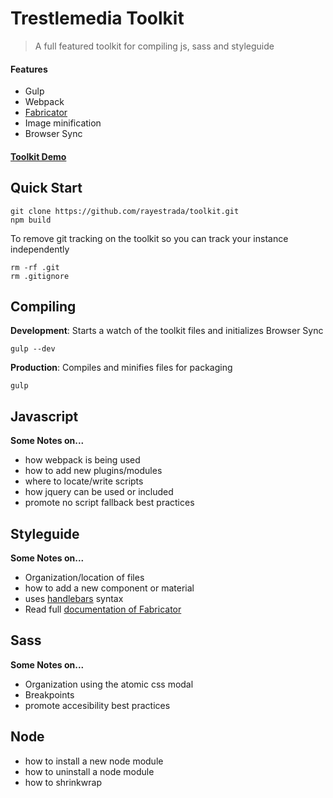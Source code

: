# Trestlemedia Toolkit

> A full featured toolkit for compiling js, sass and styleguide

#### Features
- Gulp
- Webpack
- [Fabricator](https://github.com/fbrctr/fabricator)
- Image minification
- Browser Sync

#### [Toolkit Demo](http://webpack.clientapp.com)


## Quick Start

```shell
git clone https://github.com/rayestrada/toolkit.git
npm build
```

To remove git tracking on the toolkit so you can track your instance independently

```shell
rm -rf .git
rm .gitignore
```


## Compiling

**Development**: Starts a watch of the toolkit files and initializes Browser Sync 
```shell
gulp --dev
```

**Production**: Compiles and minifies files for packaging
```shell
gulp
```


## Javascript

**Some Notes on...**
- how webpack is being used
- how to add new plugins/modules
- where to locate/write scripts
- how jquery can be used or included
- promote no script fallback best practices


## Styleguide

**Some Notes on...**
- Organization/location of files
- how to add a new component or material
- uses [handlebars](http://handlebarsjs.com/expressions.html) syntax
- Read full [documentation of Fabricator](http://fbrctr.github.io/docs/)  


## Sass

**Some Notes on...**
- Organization using the atomic css modal
- Breakpoints
- promote accesibility best practices


## Node

- how to install a new node module
- how to uninstall a node module
- how to shrinkwrap